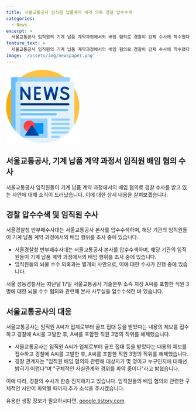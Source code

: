 ```yaml
---
title: 서울교통공사 임직원 납품계약 비리 의혹 경찰 압수수색
categories:
  - News
excerpt: >
  서울교통공사 임직원의 기계 납품 계약과정에서의 배임 혐의로 경찰이 강제 수사에 착수했다. 서울교통공사 본사 압수수색과 관련해 수사 중이며, 해당 임직원들의 뇌물 수수 의혹과의 연관성은 파악 중이다. 지난달에는 임직원들의 뇌물 수수 혐의로 본사 사무실이 압수수색되었고, A씨 등 3명은 직위 해제됐다. 경찰은 구체적인 사실관계와 경위를 파악 중이며, CBS노컷뉴스가 제보를 기다리고 있다. (150자)
feature_text: >
  서울교통공사 임직원의 기계 납품 계약과정에서의 배임 혐의로 경찰이 강제 수사에 착수했다. 서울교통공사 본사 압수수색과 관련해 수사 중이며, 해당 임직원들의 뇌물 수수 의혹과의 연관성은 파악 중이다. 지난달에는 임직원들의 뇌물 수수 혐의로 본사 사무실이 압수수색되었고, A씨 등 3명은 직위 해제됐다. 경찰은 구체적인 사실관계와 경위를 파악 중이며, CBS노컷뉴스가 제보를 기다리고 있다. (150자)
image: '/assets/img/newspaper.png'
---
```


<p><img src="/assets/img/newspaper.png" alt="kimp 속보" /></p>

<h2>서울교통공사, 기계 납품 계약 과정서 임직원 배임 혐의 수사</h2>

<p>서울교통공사 임직원들이 기계 납품 계약 과정에서의 배임 혐의로 경찰 수사를 받고 있는 사안에 대해 소식이 드러났습니다. 이에 대한 상세 내용을 살펴보겠습니다.</p>

<h2 data-ke-size="size26">경찰 압수수색 및 임직원 수사</h2>

<p>서울경찰청 반부패수사대는 서울교통공사 본사를 압수수색하며, 해당 기관의 임직원들이 기계 납품 계약 과정에서의 배임 행위를 조사 중에 있습니다.</p>

<ul>
  <li>서울경찰청 반부패수사대는 서울교통공사 본사를 압수수색하며, 해당 기관의 임직원들이 기계 납품 계약 과정에서의 배임 행위를 조사 중에 있습니다.</li>
  <li>임직원들의 뇌물 수수 의혹과는 별개의 사안으로, 이에 대한 수사가 진행 중에 있습니다.</li>
</ul>

<p>서울 성동경찰서는 지난달 17일 서울교통공사 기술본부 소속 처장 A씨를 포함한 직원 3명에 대한 뇌물 수수 혐의와 관련해 본사 사무실을 압수수색한 바 있습니다.</p>

<h2 data-ke-size="size26">서울교통공사의 대응</h2>

<p>서울교통공사는 임직원 A씨가 업체로부터 골프 접대 등을 받았다는 내용의 제보를 접수하고 경찰에 A씨를 고발한 후, A씨를 포함한 직원 3명의 직위를 해제했습니다.</p>

<ul>
  <li>서울교통공사는 임직원 A씨가 업체로부터 골프 접대 등을 받았다는 내용의 제보를 접수하고 경찰에 A씨를 고발한 후, A씨를 포함한 직원 3명의 직위를 해제했습니다.</li>
  <li>경찰 관계자는 "임직원 배임 혐의와 관련해 대상자가 몇 명이고 누구인지에 대해선 밝히기 어렵다"며 "구체적인 사실관계와 경위를 파악 중이다"라고 밝혔습니다.</li>
</ul>

<p>이에 따라, 경찰의 수사가 한층 진지해지고 있습니다. 임직원들의 배임 혐의와 관련한 구체적인 사안이 파악될 때까지 추가 소식을 주시겠습니다.</p>
유용한 생활 정보가 필요하시다면, <a href="https://qoogle.tistory.com" rel="dofollow">qoogle.tistory.com</a>


